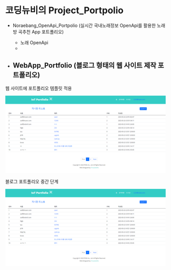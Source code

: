 # 코딩뉴비의 Project_Portpolio

- Noraebang_OpenApi_Portpolio (실시간 국내노래정보 OpenApi를 활용한 노래방 곡추천 App 포트폴리오)
	- 노래 OpenApi
	- 


- WebApp_Portfolio (블로그 형태의 웹 사이트 제작 포트폴리오)
	-

웹 사이트에 포트폴리오 템플릿 적용

<img src="https://raw.githubusercontent.com/codingnewbie0/pknu_aspnet_2023/main/images/aspnet03.png" width="700">

블로그 포트폴리오 중간 단계

<img src="https://raw.githubusercontent.com/codingnewbie0/pknu_aspnet_2023/main/images/aspnet03.png" width="700">
